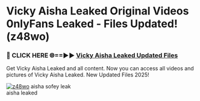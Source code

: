 # Vicky Aisha Leaked Original Videos 0nlyFans Leaked - Files Updated! (z48wo)

<h3>🔴 CLICK HERE 🌐==►► <a href="https://tinyurl.com/2jnfzry5" rel="nofollow">Vicky Aisha Leaked Updated Files</a></h3>

Get Vicky Aisha Leaked and all content. Now you can access all videos and pictures of Vicky Aisha Leaked. New Updated Files 2025!

[![z48wo](https://i.imgur.com/GyGTBgg.gif)](https://tinyurl.com/2jnfzry5)
aisha sofey leak<br>
aisha leaked